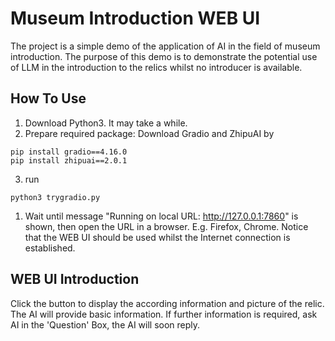 # Museum Introduction WEB UI
The project is a simple demo of the application of AI in the field of museum introduction. The purpose of this demo is to demonstrate the potential use of LLM in the introduction to the relics whilst no introducer is available.
## How To Use
1. Download Python3. It may take a while.
2. Prepare required package: Download Gradio and ZhipuAI by
```shell
pip install gradio==4.16.0
pip install zhipuai==2.0.1
```
3. run 
```shell
python3 trygradio.py
```
1. Wait until message "Running on local URL:  http://127.0.0.1:7860" is shown, then open the URL in a browser. E.g. Firefox, Chrome. Notice that the WEB UI should be used whilst the Internet connection is established.
## WEB UI Introduction
Click the button to display the according information and picture of the relic. The AI will provide basic information. If further information is required, ask AI in the 'Question' Box, the AI will soon reply.